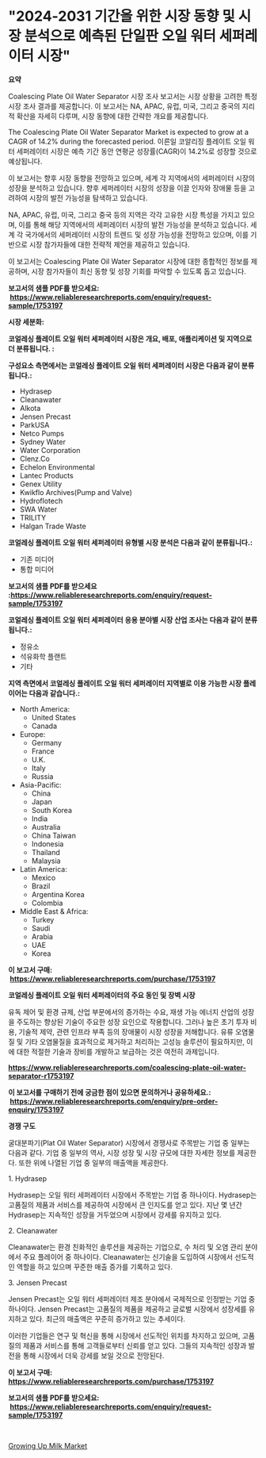 <p><h1>"2024-2031 기간을 위한 시장 동향 및 시장 분석으로 예측된 단일판 오일 워터 세퍼레이터 시장"</h1></p><p><strong>요약</strong></p>
<p><p>Coalescing Plate Oil Water Separator 시장 조사 보고서는 시장 상황을 고려한 특정 시장 조사 결과를 제공합니다. 이 보고서는 NA, APAC, 유럽, 미국, 그리고 중국의 지리적 확산을 자세히 다루며, 시장 동향에 대한 간략한 개요를 제공합니다.</p><p>The Coalescing Plate Oil Water Separator Market is expected to grow at a CAGR of 14.2% during the forecasted period. 이른일 코알리징 플레이트 오일 워터 세퍼레이터 시장은 예측 기간 동안 연평균 성장률(CAGR)이 14.2%로 성장할 것으로 예상됩니다.</p><p>이 보고서는 향후 시장 동향을 전망하고 있으며, 세계 각 지역에서의 세퍼레이터 시장의 성장을 분석하고 있습니다. 향후 세퍼레이터 시장의 성장을 이끌 인자와 장애물 등을 고려하여 시장의 발전 가능성을 탐색하고 있습니다.</p><p>NA, APAC, 유럽, 미국, 그리고 중국 등의 지역은 각각 고유한 시장 특성을 가지고 있으며, 이를 통해 해당 지역에서의 세퍼레이터 시장의 발전 가능성을 분석하고 있습니다. 세계 각 국가에서의 세퍼레이터 시장의 트렌드 및 성장 가능성을 전망하고 있으며, 이를 기반으로 시장 참가자들에 대한 전략적 제언을 제공하고 있습니다.</p><p>이 보고서는 Coalescing Plate Oil Water Separator 시장에 대한 종합적인 정보를 제공하며, 시장 참가자들이 최신 동향 및 성장 기회를 파악할 수 있도록 돕고 있습니다.</p></p>
<p><strong>보고서의 샘플 PDF를 받으세요: &nbsp;<a href="https://www.reliableresearchreports.com/enquiry/request-sample/1753197">https://www.reliableresearchreports.com/enquiry/request-sample/1753197</a></strong></p>
<p><strong>시장 세분화:</strong></p>
<p><strong> 코얼레싱 플레이트 오일 워터 세퍼레이터 시장은 개요, 배포, 애플리케이션 및 지역으로 더 분류됩니다. :</strong></p>
<p><strong>구성요소 측면에서는 코얼레싱 플레이트 오일 워터 세퍼레이터 시장은 다음과 같이 분류됩니다.:</strong></p>
<p><ul><li>Hydrasep</li><li>Cleanawater</li><li>Alkota</li><li>Jensen Precast</li><li>ParkUSA</li><li>Netco Pumps</li><li>Sydney Water</li><li>Water Corporation</li><li>Clenz.Co</li><li>Echelon Environmental</li><li>Lantec Products</li><li>Genex Utility</li><li>Kwikflo Archives(Pump and Valve)</li><li>Hydroflotech</li><li>SWA Water</li><li>TRILITY</li><li>Halgan Trade Waste</li></ul></p>
<p><strong> 코얼레싱 플레이트 오일 워터 세퍼레이터 유형별 시장 분석은 다음과 같이 분류됩니다.:</strong></p>
<p><ul><li>기존 미디어</li><li>통합 미디어</li></ul></p>
<p><strong>보고서의 샘플 PDF를 받으세요 :<a href="https://www.reliableresearchreports.com/enquiry/request-sample/1753197">https://www.reliableresearchreports.com/enquiry/request-sample/1753197</a></strong></p>
<p><strong> 코얼레싱 플레이트 오일 워터 세퍼레이터 응용 분야별 시장 산업 조사는 다음과 같이 분류됩니다.:</strong></p>
<p><ul><li>정유소</li><li>석유화학 플랜트</li><li>기타</li></ul></p>
<p><strong>지역 측면에서 코얼레싱 플레이트 오일 워터 세퍼레이터 지역별로 이용 가능한 시장 플레이어는 다음과 같습니다.:</strong></p>
<p><ul>
    <li>
        North America:
        <ul>
            <li>United States</li>
            <li>Canada</li>
        </ul>
    </li>
    <li>
        Europe:
        <ul>
            <li>Germany</li>
            <li>France</li>
            <li>U.K.</li>
            <li>Italy</li>
            <li>Russia</li>
        </ul>
    </li>
    <li>
        Asia-Pacific:
        <ul>
            <li>China</li>
            <li>Japan</li>
            <li>South Korea</li>
            <li>India</li>
            <li>Australia</li>
            <li>China Taiwan</li>
            <li>Indonesia</li>
            <li>Thailand</li>
            <li>Malaysia</li>
        </ul>
    </li>
    <li>
        Latin America:
        <ul>
            <li>Mexico</li>
            <li>Brazil</li>
            <li>Argentina Korea</li>
            <li>Colombia</li>
        </ul>
    </li>
    <li>
        Middle East & Africa:
        <ul>
            <li>Turkey</li>
            <li>Saudi</li>
            <li>Arabia</li>
            <li>UAE</li>
            <li>Korea</li>
        </ul>
    </li>
    </ul></p>
<p><strong>이 보고서 구매: &nbsp;<a href="https://www.reliableresearchreports.com/purchase/1753197">https://www.reliableresearchreports.com/purchase/1753197</a></strong></p>
<p><strong>코얼레싱 플레이트 오일 워터 세퍼레이터의 주요 동인 및 장벽 시장</strong></p>
<p><p>유독 제어 및 환경 규제, 산업 부문에서의 증가하는 수요, 재생 가능 에너지 산업의 성장을 주도하는 향상된 기술이 주요한 성장 요인으로 작용합니다. 그러나 높은 초기 투자 비용, 기술적 제약, 관련 인프라 부족 등의 장애물이 시장 성장을 저해합니다. 유류 오염물질 및 기타 오염물질을 효과적으로 제거하고 처리하는 고성능 솔루션이 필요하지만, 이에 대한 적절한 기술과 장비를 개발하고 보급하는 것은 여전히 과제입니다.</p></p>
<p><strong><a href="https://www.reliableresearchreports.com/coalescing-plate-oil-water-separator-r1753197">https://www.reliableresearchreports.com/coalescing-plate-oil-water-separator-r1753197</a></strong></p>
<p><strong>이 보고서를 구매하기 전에 궁금한 점이 있으면 문의하거나 공유하세요.: &nbsp;<a href="https://www.reliableresearchreports.com/enquiry/pre-order-enquiry/1753197">https://www.reliableresearchreports.com/enquiry/pre-order-enquiry/1753197</a></strong></p>
<p><strong>경쟁 구도</strong></p>
<p><p>굴대분파기(Plat Oil Water Separator) 시장에서 경쟁사로 주목받는 기업 중 일부는 다음과 같다. 기업 중 일부의 역사, 시장 성장 및 시장 규모에 대한 자세한 정보를 제공한다. 또한 위에 나열된 기업 중 일부의 매출액을 제공한다.</p><p>1. Hydrasep</p><p>Hydrasep는 오일 워터 세퍼레이터 시장에서 주목받는 기업 중 하나이다. Hydrasep는 고품질의 제품과 서비스를 제공하여 시장에서 큰 인지도를 얻고 있다. 지난 몇 년간 Hydrasep는 지속적인 성장을 거두었으며 시장에서 강세를 유지하고 있다.</p><p>2. Cleanawater</p><p>Cleanawater는 환경 친화적인 솔루션을 제공하는 기업으로, 수 처리 및 오염 관리 분야에서 주요 플레이어 중 하나이다. Cleanawater는 신기술을 도입하여 시장에서 선도적인 역할을 하고 있으며 꾸준한 매출 증가를 기록하고 있다.</p><p>3. Jensen Precast</p><p>Jensen Precast는 오일 워터 세퍼레이터 제조 분야에서 국제적으로 인정받는 기업 중 하나이다. Jensen Precast는 고품질의 제품을 제공하고 글로벌 시장에서 성장세를 유지하고 있다. 최근의 매출액은 꾸준히 증가하고 있는 추세이다.</p><p>이러한 기업들은 연구 및 혁신을 통해 시장에서 선도적인 위치를 차지하고 있으며, 고품질의 제품과 서비스를 통해 고객들로부터 신뢰를 얻고 있다. 그들의 지속적인 성장과 발전을 통해 시장에서 더욱 강세를 보일 것으로 전망된다.</p></p>
<p><strong>이 보고서 구매: &nbsp; <a href="https://www.reliableresearchreports.com/purchase/1753197">https://www.reliableresearchreports.com/purchase/1753197</a></strong></p>
<p><strong>보고서의 샘플 PDF를 받으세요: &nbsp;<a href="https://www.reliableresearchreports.com/enquiry/request-sample/1753197">https://www.reliableresearchreports.com/enquiry/request-sample/1753197</a></strong><strong></strong></p>
<p>&nbsp;</p>
<p><p><a href="https://noble-drawer-34c.notion.site/Growing-Up-Milk-Market-Share-Evolution-and-Market-Growth-Trends-2024-2031-51c1db7e0ed84ea797dea0a7d7fc0b6d">Growing Up Milk Market</a></p></p>